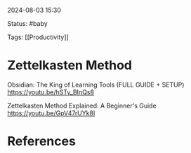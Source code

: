 
2024-08-03 15:30

Status: #baby

Tags: [[Productivity]]


# Zettelkasten Method

Obsidian: The King of Learning Tools (FULL GUIDE + SETUP)
https://youtu.be/hSTy_BInQs8

Zettelkasten Method Explained: A Beginner's Guide
https://youtu.be/GpV47rUYk8I

# References



